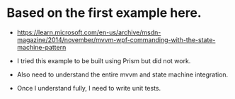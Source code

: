 # Based on the first example here.

- https://learn.microsoft.com/en-us/archive/msdn-magazine/2014/november/mvvm-wpf-commanding-with-the-state-machine-pattern

- I tried this example to be built using Prism but did not work.
- Also need to understand the entire mvvm and state machine integration.

- Once I understand fully, I need to write unit tests.
